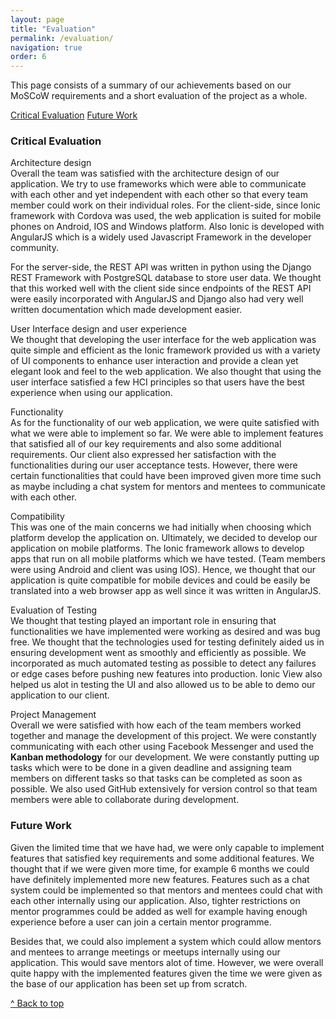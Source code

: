 ```yaml
---
layout: page
title: "Evaluation"
permalink: /evaluation/
navigation: true
order: 6
---
```


This page consists of a summary of our achievements based on our MoSCoW requirements and a short evaluation of the project as a whole.

<a href="#critical-evaluation-section" style="margin-top: 7px;" class="btn btn-primary">Critical Evaluation</a>
<a href="#future-work-section" style="margin-top: 7px;" class="btn btn-primary">Future Work</a>

<h3  class="section-header"  id="critical-evaluation-section">Critical Evaluation</h3>
<span class="lead sub-header">Architecture design</span><br>
Overall the team was satisfied with the architecture design of our application. We try to use frameworks which were able to communicate with each other and yet independent with each other so that every team member could work on their individual roles. For the client-side, since Ionic framework with Cordova was used, the web application is suited for mobile phones on Android, IOS and Windows platform. Also Ionic is developed with AngularJS which is a widely used Javascript Framework in the developer community. 

For the server-side, the REST API was written in python using the Django REST Framework with PostgreSQL database to store user data. We thought that this worked well with the client side since endpoints of the REST API were easily incorporated with AngularJS and Django also had very well written documentation which made development easier.

<span class="lead sub-header">User Interface design and user experience</span><br>
We thought that developing the user interface for the web application was quite simple and efficient as the Ionic framework provided us with a variety of UI components to enhance user interaction and provide a clean yet elegant look and feel to the web application. We also thought that using the user interface satisfied a few HCI principles so that users have the best experience when using our application.

<span class="lead sub-header">Functionality</span><br>
As for the functionality of our web application, we were quite satisfied with what we were able to implement so far. We were able to implement features that satisfied all of our key requirements and also some additional requirements. Our client also expressed her satisfaction with the functionalities during our user acceptance tests. However, there were certain functionalities that could have been improved given more time such as maybe including a chat system for mentors and mentees to communicate with each other.

<span class="lead sub-header">Compatibility</span><br>
This was one of the main concerns we had initially when choosing which platform develop the application on. Ultimately, we decided to develop our application on mobile platforms. The Ionic framework allows to develop apps that run on all mobile platforms which we have tested. (Team members were using Android and client was using IOS). Hence, we thought that our application is quite compatible for mobile devices and could be easily be translated into a web browser app as well since it was written in AngularJS.

<span class="lead sub-header">Evaluation of Testing</span><br>
We thought that testing played an important role in ensuring that functionalities we have implemented were working as desired and was bug free. We thought that the technologies used for testing definitely aided us in ensuring development went as smoothly and efficiently as possible. We incorporated as much automated testing as possible to detect any failures or edge cases before pushing new features into production. Ionic View also helped us alot in testing the UI and also allowed us to be able to demo our application to our client.

<span class="lead sub-header">Project Management</span><br>
Overall we were satisfied with how each of the team members worked together and manage the development of this project. We were constantly communicating with each other using Facebook Messenger and used the <strong>Kanban methodology</strong> for our development. We were constantly putting up tasks which were to be done in a given deadline and assigning team members on different tasks so that tasks can be completed as soon as possible. We also used GitHub extensively for version control so that team members were able to collaborate during development. 

<h3  class="section-header" id="future-work-section">Future Work</h3>
Given the limited time that we have had, we were only capable to implement features that satisfied key requirements and some additional features. We thought that if we were given more time, for example 6 months we could have definitely implemented more new features. Features such as a chat system could be implemented so that mentors and mentees could chat with each other internally using our application. Also, tighter restrictions on mentor programmes could be added as well for example having enough experience before a user can join a certain mentor programme.

Besides that, we could also implement a system which could allow mentors and mentees to arrange meetings or meetups internally using our application. This would save mentors alot of time. However, we were overall quite happy with the implemented features given the time we were given as the base of our application has been set up from scratch.

<a href="#top" class="btn btn-primary">^ Back to top</a>
